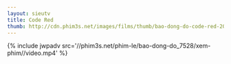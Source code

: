 ```yaml
---
layout: sieutv
title: Code Red
thumb: http://cdn.phim3s.net/images/films/thumb/bao-dong-do-code-red-2013.jpg
---
```

{% include jwpadv src='//phim3s.net/phim-le/bao-dong-do_7528/xem-phim//video.mp4' %}